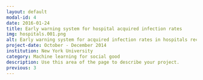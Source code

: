```yaml
---
layout: default
modal-id: 4
date: 2016-01-24
title: Early warning system for hospital acquired infection rates
img: hospitals.001.png
alt: Early warning system for acquired infection rates in hospitals receiving Medicare funding
project-date: October - December 2014
institution: New York University
category: Machine learning for social good
description: Use this area of the page to describe your project.
previous: 3
---
```

